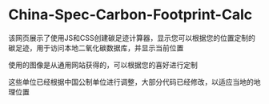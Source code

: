 # China-Spec-Carbon-Footprint-Calc


该网页展示了使用JS和CSS创建碳足迹计算器，显示您可以根据您的位置定制的碳足迹，用于访问本地二氧化碳数据库，并显示当前位置

使用的图像是从通用网站获得的，可以根据您的喜好进行定制

这些单位已经根据中国公制单位进行调整，大部分代码已经修改，以适应当地的地理位置
